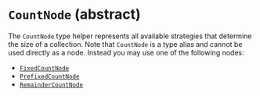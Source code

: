# `CountNode` (abstract)

The `CountNode` type helper represents all available strategies that determine the size of a collection. Note that `CountNode` is a type alias and cannot be used directly as a node. Instead you may use one of the following nodes:

-   [`FixedCountNode`](./FixedCountNode.md)
-   [`PrefixedCountNode`](./PrefixedCountNode.md)
-   [`RemainderCountNode`](./RemainderCountNode.md)
